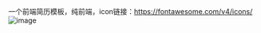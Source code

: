 一个前端简历模板，纯前端，icon链接：https://fontawesome.com/v4/icons/
![image](https://free2.yunpng.top/2024/10/15/670e5b33ead30.png)
